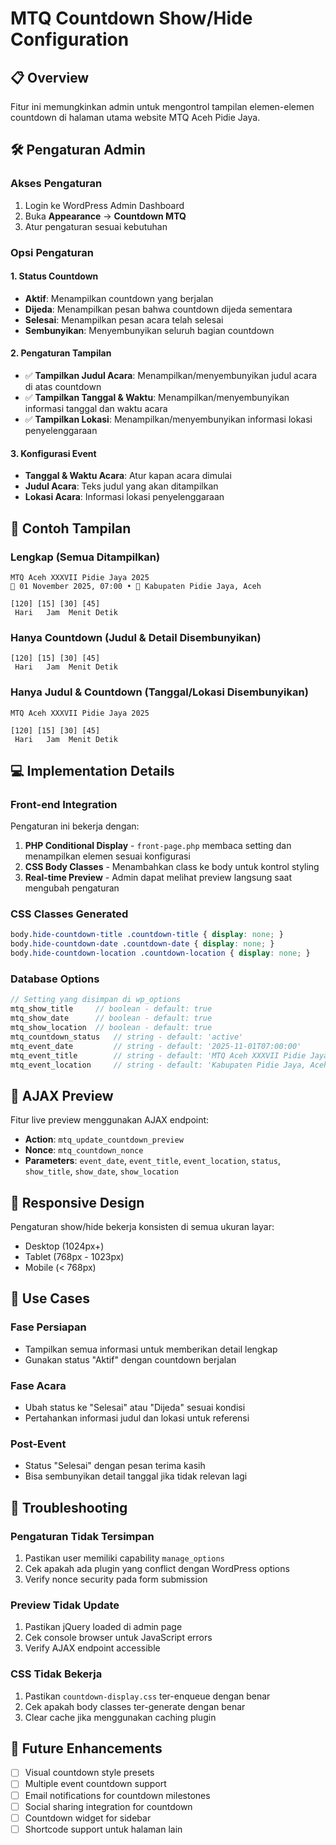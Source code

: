 # MTQ Countdown Show/Hide Configuration

## 📋 Overview
Fitur ini memungkinkan admin untuk mengontrol tampilan elemen-elemen countdown di halaman utama website MTQ Aceh Pidie Jaya.

## 🛠️ Pengaturan Admin

### Akses Pengaturan
1. Login ke WordPress Admin Dashboard
2. Buka **Appearance** → **Countdown MTQ**
3. Atur pengaturan sesuai kebutuhan

### Opsi Pengaturan

#### 1. **Status Countdown**
- **Aktif**: Menampilkan countdown yang berjalan
- **Dijeda**: Menampilkan pesan bahwa countdown dijeda sementara
- **Selesai**: Menampilkan pesan acara telah selesai
- **Sembunyikan**: Menyembunyikan seluruh bagian countdown

#### 2. **Pengaturan Tampilan**
- ✅ **Tampilkan Judul Acara**: Menampilkan/menyembunyikan judul acara di atas countdown
- ✅ **Tampilkan Tanggal & Waktu**: Menampilkan/menyembunyikan informasi tanggal dan waktu acara
- ✅ **Tampilkan Lokasi**: Menampilkan/menyembunyikan informasi lokasi penyelenggaraan

#### 3. **Konfigurasi Event**
- **Tanggal & Waktu Acara**: Atur kapan acara dimulai
- **Judul Acara**: Teks judul yang akan ditampilkan
- **Lokasi Acara**: Informasi lokasi penyelenggaraan

## 🎨 Contoh Tampilan

### Lengkap (Semua Ditampilkan)
```
MTQ Aceh XXXVII Pidie Jaya 2025
📅 01 November 2025, 07:00 • 📍 Kabupaten Pidie Jaya, Aceh

[120] [15] [30] [45]
 Hari   Jam  Menit Detik
```

### Hanya Countdown (Judul & Detail Disembunyikan)
```
[120] [15] [30] [45]
 Hari   Jam  Menit Detik
```

### Hanya Judul & Countdown (Tanggal/Lokasi Disembunyikan)
```
MTQ Aceh XXXVII Pidie Jaya 2025

[120] [15] [30] [45]
 Hari   Jam  Menit Detik
```

## 💻 Implementation Details

### Front-end Integration
Pengaturan ini bekerja dengan:

1. **PHP Conditional Display** - `front-page.php` membaca setting dan menampilkan elemen sesuai konfigurasi
2. **CSS Body Classes** - Menambahkan class ke body untuk kontrol styling
3. **Real-time Preview** - Admin dapat melihat preview langsung saat mengubah pengaturan

### CSS Classes Generated
```css
body.hide-countdown-title .countdown-title { display: none; }
body.hide-countdown-date .countdown-date { display: none; }
body.hide-countdown-location .countdown-location { display: none; }
```

### Database Options
```php
// Setting yang disimpan di wp_options
mtq_show_title     // boolean - default: true
mtq_show_date      // boolean - default: true  
mtq_show_location  // boolean - default: true
mtq_countdown_status   // string - default: 'active'
mtq_event_date         // string - default: '2025-11-01T07:00:00'
mtq_event_title        // string - default: 'MTQ Aceh XXXVII Pidie Jaya 2025'
mtq_event_location     // string - default: 'Kabupaten Pidie Jaya, Aceh'
```

## 🔄 AJAX Preview
Fitur live preview menggunakan AJAX endpoint:
- **Action**: `mtq_update_countdown_preview`
- **Nonce**: `mtq_countdown_nonce`
- **Parameters**: `event_date`, `event_title`, `event_location`, `status`, `show_title`, `show_date`, `show_location`

## 📱 Responsive Design
Pengaturan show/hide bekerja konsisten di semua ukuran layar:
- Desktop (1024px+)
- Tablet (768px - 1023px)  
- Mobile (< 768px)

## 🎯 Use Cases

### Fase Persiapan
- Tampilkan semua informasi untuk memberikan detail lengkap
- Gunakan status "Aktif" dengan countdown berjalan

### Fase Acara
- Ubah status ke "Selesai" atau "Dijeda" sesuai kondisi
- Pertahankan informasi judul dan lokasi untuk referensi

### Post-Event
- Status "Selesai" dengan pesan terima kasih
- Bisa sembunyikan detail tanggal jika tidak relevan lagi

## 🔧 Troubleshooting

### Pengaturan Tidak Tersimpan
1. Pastikan user memiliki capability `manage_options`
2. Cek apakah ada plugin yang conflict dengan WordPress options
3. Verify nonce security pada form submission

### Preview Tidak Update
1. Pastikan jQuery loaded di admin page
2. Cek console browser untuk JavaScript errors
3. Verify AJAX endpoint accessible

### CSS Tidak Bekerja
1. Pastikan `countdown-display.css` ter-enqueue dengan benar
2. Cek apakah body classes ter-generate dengan benar
3. Clear cache jika menggunakan caching plugin

## 🚀 Future Enhancements
- [ ] Visual countdown style presets
- [ ] Multiple event countdown support  
- [ ] Email notifications for countdown milestones
- [ ] Social sharing integration for countdown
- [ ] Countdown widget for sidebar
- [ ] Shortcode support untuk halaman lain
